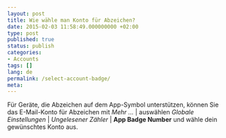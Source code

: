 ```yaml
---
layout: post
title: Wie wähle man Konto für Abzeichen?
date: 2015-02-03 11:58:49.000000000 +02:00
type: post
published: true
status: publish
categories:
- Accounts
tags: []
lang: de
permalink: /select-account-badge/
meta:
---
```


Für Geräte, die Abzeichen auf dem App-Symbol unterstützen, können Sie das E-Mail-Konto für Abzeichen mit *Mehr ...* \| auswählen *Globale Einstellungen* \| *Ungelesener Zähler* \| **App Badge Number** und wähle dein gewünschtes Konto aus.
